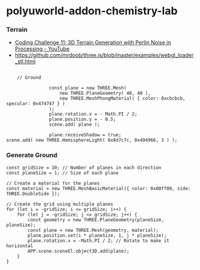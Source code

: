 polyuworld-addon-chemistry-lab
==============================
### Terrain
- [Coding Challenge 11: 3D Terrain Generation with Perlin Noise in Processing - YouTube](https://www.youtube.com/watch?v=IKB1hWWedMk)
- https://github.com/mrdoob/three.js/blob/master/examples/webgl_loader_stl.html
```

    // Ground

				const plane = new THREE.Mesh(
					new THREE.PlaneGeometry( 40, 40 ),
					new THREE.MeshPhongMaterial( { color: 0xcbcbcb, specular: 0x474747 } )
				);
				plane.rotation.x = - Math.PI / 2;
				plane.position.y = - 0.5;
				scene.add( plane );

				plane.receiveShadow = true;
scene.add( new THREE.HemisphereLight( 0x8d7c7c, 0x494966, 3 ) );
```

### Generate Ground
```
const gridSize = 10; // Number of planes in each direction
const planeSize = 1; // Size of each plane

// Create a material for the planes
const material = new THREE.MeshBasicMaterial({ color: 0x00ff00, side: THREE.DoubleSide });

// Create the grid using multiple planes
for (let i = -gridSize; i <= gridSize; i++) {
    for (let j = -gridSize; j <= gridSize; j++) {
        const geometry = new THREE.PlaneGeometry(planeSize, planeSize);
        const plane = new THREE.Mesh(geometry, material);
        plane.position.set(i * planeSize, 1, j * planeSize);
        plane.rotation.x = -Math.PI / 2; // Rotate to make it horizontal
        APP.scene.sceneEl.object3D.add(plane);
    }
}
```

